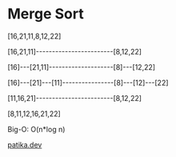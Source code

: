# Merge Sort
[16,21,11,8,12,22]
  
[16,21,11]------------------------[8,12,22]  

[16]---[21,11]--------------------[8]---[12,22]  

[16]---[21]---[11]----------------[8]---[12]---[22]  

[11,16,21]------------------------[8,12,22]  

[8,11,12,16,21,22]

Big-O: O(n*log n)  
  
  [patika.dev](https://www.patika.dev/tr)

